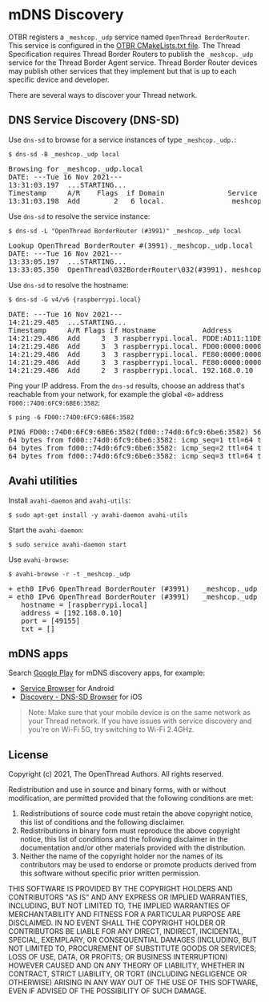 # mDNS Discovery

OTBR registers a `_meshcop._udp` service named `OpenThread BorderRouter`. This
service is configured in the [OTBR CMakeLists.txt file](https://github.com/openthread/ot-br-posix/blob/main/CMakeLists.txt#L36). 
The Thread Specification requires Thread Border Routers to publish the `_meshcop._udp` service for the Thread Border Agent service.
Thread Border Router devices may publish other services that they implement but that is up to each specific device and developer.

There are several ways to discover your Thread network.

## DNS Service Discovery (DNS-SD)

Use `dns-sd` to browse for a service instances of type `_meshcop._udp.`:

```
$ dns-sd -B _meshcop._udp local
```

<pre>
Browsing for _meshcop._udp.local
DATE: ---Tue 16 Nov 2021---
13:31:03.197  ...STARTING...
Timestamp     A/R    Flags  if Domain               Service Type         Instance Name
13:31:03.198  Add        2   6 local.               _meshcop._udp.       OpenThread BorderRouter (#3991)
</pre>

Use `dns-sd` to resolve the service instance:

```
$ dns-sd -L "OpenThread BorderRouter (#3991)" _meshcop._udp local
```

<pre>
Lookup OpenThread BorderRouter #(3991)._meshcop._udp.local
DATE: ---Tue 16 Nov 2021---
13:33:05.197  ...STARTING...
13:33:05.350  OpenThread\032BorderRouter\032(#3991)._meshcop._udp.local. can be reached at raspberrypi.local.:49155 (interface 3)
</pre>

Use `dns-sd` to resolve the hostname:

```
$ dns-sd -G v4/v6 {raspberrypi.local}
```

<pre>
DATE: ---Tue 16 Nov 2021---
14:21:29.485  ...STARTING...
Timestamp     A/R Flags if Hostname           Address                                      TTL
14:21:29.486  Add     3  3 raspberrypi.local. FDDE:AD11:11DE:0000:74D0:6FC9:6BE6:3582%&lt;0&gt;  120
14:21:29.486  Add     3  3 raspberrypi.local. FD00:0000:0000:0000:74D0:6FC9:6BE6:3582%&lt;0&gt;  120
14:21:29.486  Add     3  3 raspberrypi.local. FE80:0000:0000:0000:74D0:6FC9:6BE6:3582%eth0 120
14:21:29.486  Add     3  3 raspberrypi.local. FE80:0000:0000:0000:287F:87CA:F4B3:498A%eth0 120
14:21:29.486  Add     2  3 raspberrypi.local. 192.168.0.10                                 120
</pre>

Ping your IP address. From the `dns-sd` results, choose an address that's
reachable from your network, for example the global `<0>` address
`FD00::74D0:6FC9:6BE6:3582`:

```
$ ping -6 FD00::74D0:6FC9:6BE6:3582

```

<pre>
PING FD00::74D0:6FC9:6BE6:3582(fd00::74d0:6fc9:6be6:3582) 56 data bytes
64 bytes from fd00::74d0:6fc9:6be6:3582: icmp_seq=1 ttl=64 time=27.1 ms
64 bytes from fd00::74d0:6fc9:6be6:3582: icmp_seq=2 ttl=64 time=3.18 ms
64 bytes from fd00::74d0:6fc9:6be6:3582: icmp_seq=3 ttl=64 time=2.76 ms
</pre>

## Avahi utilities

Install `avahi-daemon` and `avahi-utils`:

```
$ sudo apt-get install -y avahi-daemon avahi-utils
```

Start the `avahi-daemon`:

```
$ sudo service avahi-daemon start
```

Use `avahi-browse`:

```
$ avahi-browse -r -t _meshcop._udp
```

<pre>
+ eth0 IPv6 OpenThread BorderRouter (#3991)   _meshcop._udp        local
= eth0 IPv6 OpenThread BorderRouter (#3991)   _meshcop._udp        local
   hostname = [raspberrypi.local]
   address = [192.168.0.10]
   port = [49155]
   txt = []
</pre>

## mDNS apps

Search [Google Play](https://play.google.com/store/search?q=mDNS%20discovery&c=apps) for mDNS
discovery apps, for example:

* [Service Browser](https://play.google.com/store/apps/details?id=com.druk.servicebrowser) for Android
* [Discovery - DNS-SD Browser](https://apps.apple.com/app/discovery-dns-sd-browser/id305441017) for iOS

> Note: Make sure that your mobile device is on the same network as your Thread
network. If you have issues with service discovery and you're on Wi-Fi 5G, try
switching to Wi-Fi 2.4GHz.

## License

Copyright (c) 2021, The OpenThread Authors.
All rights reserved.

Redistribution and use in source and binary forms, with or without
modification, are permitted provided that the following conditions are met:
1. Redistributions of source code must retain the above copyright
   notice, this list of conditions and the following disclaimer.
2. Redistributions in binary form must reproduce the above copyright
   notice, this list of conditions and the following disclaimer in the
   documentation and/or other materials provided with the distribution.
3. Neither the name of the copyright holder nor the
   names of its contributors may be used to endorse or promote products
   derived from this software without specific prior written permission.

THIS SOFTWARE IS PROVIDED BY THE COPYRIGHT HOLDERS AND CONTRIBUTORS "AS IS"
AND ANY EXPRESS OR IMPLIED WARRANTIES, INCLUDING, BUT NOT LIMITED TO, THE
IMPLIED WARRANTIES OF MERCHANTABILITY AND FITNESS FOR A PARTICULAR PURPOSE
ARE DISCLAIMED. IN NO EVENT SHALL THE COPYRIGHT HOLDER OR CONTRIBUTORS BE
LIABLE FOR ANY DIRECT, INDIRECT, INCIDENTAL, SPECIAL, EXEMPLARY, OR
CONSEQUENTIAL DAMAGES (INCLUDING, BUT NOT LIMITED TO, PROCUREMENT OF
SUBSTITUTE GOODS OR SERVICES; LOSS OF USE, DATA, OR PROFITS; OR BUSINESS
INTERRUPTION) HOWEVER CAUSED AND ON ANY THEORY OF LIABILITY, WHETHER IN
CONTRACT, STRICT LIABILITY, OR TORT (INCLUDING NEGLIGENCE OR OTHERWISE)
ARISING IN ANY WAY OUT OF THE USE OF THIS SOFTWARE, EVEN IF ADVISED OF THE
POSSIBILITY OF SUCH DAMAGE.
